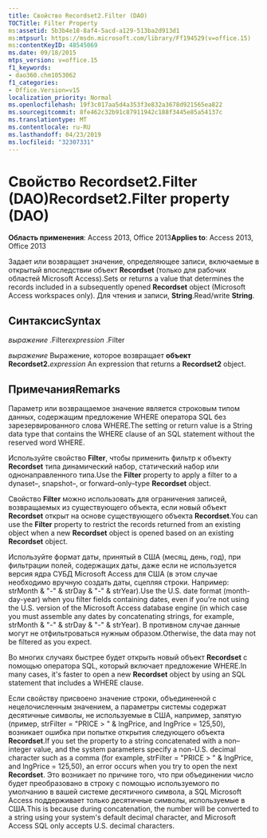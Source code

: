 ```yaml
---
title: Свойство Recordset2.Filter (DAO)
TOCTitle: Filter Property
ms:assetid: 5b3b4e18-8af4-5acd-a129-513ba2d913d1
ms:mtpsurl: https://msdn.microsoft.com/library/Ff194529(v=office.15)
ms:contentKeyID: 48545069
ms.date: 09/18/2015
mtps_version: v=office.15
f1_keywords:
- dao360.chm1053062
f1_categories:
- Office.Version=v15
localization_priority: Normal
ms.openlocfilehash: 19f3c017aa5d4a353f3e832a3678d921565ea822
ms.sourcegitcommit: 8fe462c32b91c87911942c188f3445e85a54137c
ms.translationtype: MT
ms.contentlocale: ru-RU
ms.lasthandoff: 04/23/2019
ms.locfileid: "32307331"
---
```

# <a name="recordset2filter-property-dao"></a><span data-ttu-id="534e3-102">Свойство Recordset2.Filter (DAO)</span><span class="sxs-lookup"><span data-stu-id="534e3-102">Recordset2.Filter property (DAO)</span></span>


<span data-ttu-id="534e3-103">**Область применения**: Access 2013, Office 2013</span><span class="sxs-lookup"><span data-stu-id="534e3-103">**Applies to**: Access 2013, Office 2013</span></span>

<span data-ttu-id="534e3-104">Задает или возвращает значение, определяющее записи, включаемые в открытый впоследствии объект **Recordset** (только для рабочих областей Microsoft Access).</span><span class="sxs-lookup"><span data-stu-id="534e3-104">Sets or returns a value that determines the records included in a subsequently opened **Recordset** object (Microsoft Access workspaces only).</span></span> <span data-ttu-id="534e3-105">Для чтения и записи, **String**.</span><span class="sxs-lookup"><span data-stu-id="534e3-105">Read/write **String**.</span></span>

## <a name="syntax"></a><span data-ttu-id="534e3-106">Синтаксис</span><span class="sxs-lookup"><span data-stu-id="534e3-106">Syntax</span></span>

<span data-ttu-id="534e3-107">*выражение* .Filter</span><span class="sxs-lookup"><span data-stu-id="534e3-107">*expression* .Filter</span></span>

<span data-ttu-id="534e3-108">*выражение* Выражение, которое возвращает **объект Recordset2.**</span><span class="sxs-lookup"><span data-stu-id="534e3-108">*expression* An expression that returns a **Recordset2** object.</span></span>

## <a name="remarks"></a><span data-ttu-id="534e3-109">Примечания</span><span class="sxs-lookup"><span data-stu-id="534e3-109">Remarks</span></span>

<span data-ttu-id="534e3-110">Параметр или возвращаемое значение является строковым типом данных, содержащим предложение WHERE оператора SQL без зарезервированного слова WHERE.</span><span class="sxs-lookup"><span data-stu-id="534e3-110">The setting or return value is a String data type that contains the WHERE clause of an SQL statement without the reserved word WHERE.</span></span>

<span data-ttu-id="534e3-111">Используйте свойство **Filter**, чтобы применить фильтр к объекту **Recordset** типа динамический набор, статический набор или однонаправленного типа.</span><span class="sxs-lookup"><span data-stu-id="534e3-111">Use the **Filter** property to apply a filter to a dynaset–, snapshot–, or forward–only–type **Recordset** object.</span></span>

<span data-ttu-id="534e3-112">Свойство **Filter** можно использовать для ограничения записей, возвращаемых из существующего объекта, если новый объект **Recordset** открыт на основе существующего объекта **Recordset**.</span><span class="sxs-lookup"><span data-stu-id="534e3-112">You can use the **Filter** property to restrict the records returned from an existing object when a new **Recordset** object is opened based on an existing **Recordset** object.</span></span>

<span data-ttu-id="534e3-113">Используйте формат даты, принятый в США (месяц, день, год), при фильтрации полей, содержащих даты, даже если не используется версия ядра СУБД Microsoft Access для США (в этом случае необходимо вручную создать даты, сцепляя строки. Например: strMonth & "-" & strDay & "-" & strYear).</span><span class="sxs-lookup"><span data-stu-id="534e3-113">Use the U.S. date format (month-day-year) when you filter fields containing dates, even if you're not using the U.S. version of the Microsoft Access database engine (in which case you must assemble any dates by concatenating strings, for example, strMonth & "-" & strDay & "-" & strYear).</span></span> <span data-ttu-id="534e3-114">В противном случае данные могут не отфильтроваться нужным образом.</span><span class="sxs-lookup"><span data-stu-id="534e3-114">Otherwise, the data may not be filtered as you expect.</span></span>

<span data-ttu-id="534e3-115">Во многих случаях быстрее будет открыть новый объект **Recordset** с помощью оператора SQL, который включает предложение WHERE.</span><span class="sxs-lookup"><span data-stu-id="534e3-115">In many cases, it's faster to open a new **Recordset** object by using an SQL statement that includes a WHERE clause.</span></span>

<span data-ttu-id="534e3-116">Если свойству присвоено значение строки, объединенной с нецелочисленным значением, а параметры системы содержат десятичные символы, не используемые в США, например, запятую (пример, strFilter = "PRICE \> " & lngPrice, and lngPrice = 125,50), возникает ошибка при попытке открытия следующего объекта **Recordset**.</span><span class="sxs-lookup"><span data-stu-id="534e3-116">If you set the property to a string concatenated with a non–integer value, and the system parameters specify a non-U.S. decimal character such as a comma (for example, strFilter = "PRICE \> " & lngPrice, and lngPrice = 125,50), an error occurs when you try to open the next **Recordset**.</span></span> <span data-ttu-id="534e3-117">Это возникает по причине того, что при объединении число будет преобразовано в строку с помощью используемого по умолчанию в вашей системе десятичного символа, а SQL Microsoft Access поддерживает только десятичные символы, используемые в США.</span><span class="sxs-lookup"><span data-stu-id="534e3-117">This is because during concatenation, the number will be converted to a string using your system's default decimal character, and Microsoft Access SQL only accepts U.S. decimal characters.</span></span>

